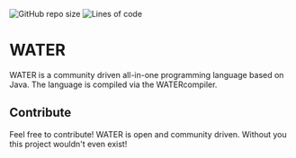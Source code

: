 ![GitHub repo size](https://img.shields.io/github/repo-size/raindevelopment/WATER?style=flat-square)
![Lines of code](https://img.shields.io/tokei/lines/github/raindevelopment/WATER?style=flat-square)

# WATER
WATER is a community driven all-in-one programming language based on Java. The language is compiled via the WATERcompiler.

## Contribute
Feel free to contribute! WATER is open and community driven. Without you this project wouldn't even exist!
